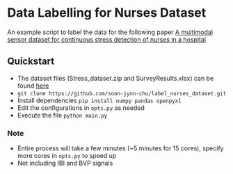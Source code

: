 # Data Labelling for Nurses Dataset
An example script to label the data for the following paper
[A multimodal sensor dataset for continuous stress detection of nurses in a hospital](https://www.nature.com/articles/s41597-022-01361-y)

## Quickstart
- The dataset files (Stress_dataset.zip and SurveyResults.xlsx) can be found [here](https://zenodo.org/record/5514277#.Y-z_FnbMJPY)
- `git clone https://github.com/soon-jynn-chu/label_nurses_dataset.git`
- Install dependencies `pip install numpy pandas openpyxl`
- Edit the configurations in `opts.py` as needed
- Execute the file `python main.py`

### Note
- Entire process will take a few minutes (~5 minutes for 15 cores), specify more cores in `opts.py` to speed up
- Not including IBI and BVP signals
